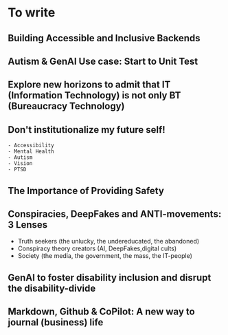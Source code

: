 # To write

## Building Accessible and Inclusive Backends

## Autism & GenAI Use case: Start to Unit Test

## Explore new horizons to admit that IT (Information Technology) is not only BT (Bureaucracy Technology)

## Don't institutionalize my future self!

    - Accessibility
    - Mental Health
    - Autism
    - Vision 
    - PTSD

## The Importance of Providing Safety


## Conspiracies, DeepFakes and ANTI-movements: 3 Lenses

- Truth seekers (the unlucky, the undereducated, the abandoned)
- Conspiracy theory creators (AI, DeepFakes,digital cults)
- Society (the media, the government, the mass, the IT-people)

## GenAI to foster disability inclusion and disrupt the disability-divide



## Markdown, Github & CoPilot: A new way to journal (business) life